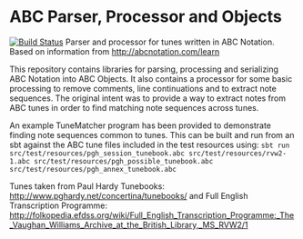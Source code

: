 # ABC Parser, Processor and Objects
[![Build Status](https://travis-ci.org/danwatford/abc.svg?branch=master)](https://travis-ci.org/danwatford/abc)
Parser and processor for tunes written in ABC Notation. Based on information from http://abcnotation.com/learn

This repository contains libraries for parsing, processing and serializing ABC Notation into ABC Objects.
It also contains a processor for some basic processing to remove
comments, line continuations and to extract note sequences. The original intent was to provide
a way to extract notes from ABC tunes in order to find matching note sequences across tunes.

An example TuneMatcher program has been provided to demonstrate finding note sequences common to tunes. This
can be built and run from an sbt against the ABC tune files included in the test resources using:
    ```sbt
    run src/test/resources/pgh_session_tunebook.abc src/test/resources/rvw2-1.abc src/test/resources/pgh_possible_tunebook.abc src/test/resources/pgh_annex_tunebook.abc
    ```

Tunes taken from Paul Hardy Tunebooks: http://www.pghardy.net/concertina/tunebooks/ and
Full English Transcription Programme: http://folkopedia.efdss.org/wiki/Full_English_Transcription_Programme:_The_Vaughan_Williams_Archive_at_the_British_Library,_MS_RVW2/1
